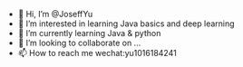 - 👋 Hi, I’m @JoseffYu
- 👀 I’m interested in learning Java basics and deep learning 
- 🌱 I’m currently learning Java & python 
- 💞️ I’m looking to collaborate on ...
- 📫 How to reach me wechat:yu1016184241 

<!---
JoseffYu/JoseffYu is a ✨ special ✨ repository because its `README.md` (this file) appears on your GitHub profile.
You can click the Preview link to take a look at your changes.
--->
